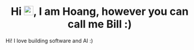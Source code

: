<h1 align="center">Hi <img src="https://emojis.slackmojis.com/emojis/images/1536351075/4594/blob-wave.gif" width="25"/>, I am Hoang, however you can call me Bill :) </h1>

Hi! I love building software and AI :)

<!---
HahaBill/HahaBill is a ✨ special ✨ repository because its `README.md` (this file) appears on your GitHub profile.
You can click the Preview link to take a look at your changes.
--->
<!---
<table>
  <tr>
    <td valign="top"><img align="center" src="https://github-readme-stats.vercel.app/api?username=hahabill&show_icons=true&locale=en" alt="hahabill" /></td>
    <td valign="top"><img align="center" src="https://github-readme-streak-stats.herokuapp.com/?user=hahabill&" alt="hahabill" /></td>
  </tr>
</table>
--->
